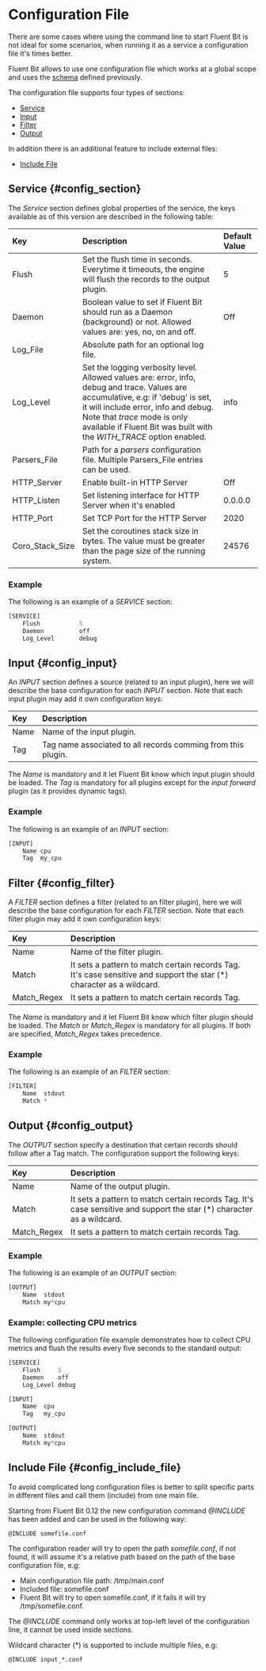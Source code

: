 # Configuration File

There are some cases where using the command line to start Fluent Bit is not ideal for some scenarios, when running it as a service a configuration file it's times better.

Fluent Bit allows to use one configuration file which works at a global scope and uses the [schema](https://github.com/fluent/fluent-bit-docs/tree/ad9d80e5490bd5d79c86955c5689db1cb4cf89db/configuration/configuration_schema.md) defined previously.

The configuration file supports four types of sections:

* [Service](file.md#config_section)
* [Input](file.md#config_input)
* [Filter](file.md#config_filter)
* [Output](file.md#config_output)

In addition there is an additional feature to include external files:

* [Include File](file.md#config_include_file)

## Service {#config_section}

The _Service_ section defines global properties of the service, the keys available as of this version are described in the following table:

| Key | Description | Default Value |
| :--- | :--- | :--- |
| Flush | Set the flush time in seconds. Everytime it timeouts, the engine will flush the records to the output plugin. | 5 |
| Daemon | Boolean value to set if Fluent Bit should run as a Daemon \(background\) or not. Allowed values are: yes, no, on and off. | Off |
| Log\_File | Absolute path for an optional log file. |  |
| Log\_Level | Set the logging verbosity level. Allowed values are: error, info, debug and trace. Values are accumulative, e.g: if 'debug' is set, it will include error, info and debug. Note that _trace_ mode is only available if Fluent Bit was built with the _WITH\_TRACE_ option enabled. | info |
| Parsers\_File | Path for a _parsers_ configuration file. Multiple Parsers\_File entries can be used. |  |
| HTTP\_Server | Enable built-in HTTP Server | Off |
| HTTP\_Listen | Set listening interface for HTTP Server when it's enabled | 0.0.0.0 |
| HTTP\_Port | Set TCP Port for the HTTP Server | 2020 |
| Coro_Stack_Size | Set the coroutines stack size in bytes. The value must be greater than the page size of the running system. | 24576 |

### Example

The following is an example of a _SERVICE_ section:

```python
[SERVICE]
    Flush           5
    Daemon          off
    Log_Level       debug
```

## Input {#config_input}

An _INPUT_ section defines a source \(related to an input plugin\), here we will describe the base configuration for each _INPUT_ section. Note that each input plugin may add it own configuration keys:

| Key | Description |
| :--- | :--- |
| Name | Name of the input plugin. |
| Tag | Tag name associated to all records comming from this plugin. |

The _Name_ is mandatory and it let Fluent Bit know which input plugin should be loaded. The _Tag_ is mandatory for all plugins except for the _input forward_ plugin \(as it provides dynamic tags\).

### Example

The following is an example of an _INPUT_ section:

```python
[INPUT]
    Name cpu
    Tag  my_cpu
```

## Filter {#config_filter}

A _FILTER_ section defines a filter \(related to an filter plugin\), here we will describe the base configuration for each _FILTER_ section. Note that each filter plugin may add it own configuration keys:

| Key | Description |  |
| :--- | :--- | :--- |
| Name | Name of the filter plugin. |  |
| Match | It sets a pattern to match certain records Tag. It's case sensitive and support the star \(\*\) character as a wildcard. |  |
| Match_Regex | It sets a pattern to match certain records Tag. |  |

The _Name_ is mandatory and it let Fluent Bit know which filter plugin should be loaded. The _Match_ or _Match_Regex_ is mandatory for all plugins. If both are specified, _Match_Regex_ takes precedence.

### Example

The following is an example of an _FILTER_ section:

```python
[FILTER]
    Name  stdout
    Match *
```

## Output {#config_output}

The _OUTPUT_ section specify a destination that certain records should follow after a Tag match. The configuration support the following keys:

| Key | Description |
| :--- | :--- |
| Name | Name of the output plugin. |
| Match | It sets a pattern to match certain records Tag. It's case sensitive and support the star \(\*\) character as a wildcard. |
| Match_Regex | It sets a pattern to match certain records Tag. |

### Example

The following is an example of an _OUTPUT_ section:

```python
[OUTPUT]
    Name  stdout
    Match my*cpu
```

### Example: collecting CPU metrics

The following configuration file example demonstrates how to collect CPU metrics and flush the results every five seconds to the standard output:

```python
[SERVICE]
    Flush     5
    Daemon    off
    Log_Level debug

[INPUT]
    Name  cpu
    Tag   my_cpu

[OUTPUT]
    Name  stdout
    Match my*cpu
```

## Include File {#config_include_file}

To avoid complicated long configuration files is better to split specific parts in different files and call them \(include\) from one main file.

Starting from Fluent Bit 0.12 the new configuration command _@INCLUDE_ has been added and can be used in the following way:

```text
@INCLUDE somefile.conf
```

The configuration reader will try to open the path _somefile.conf_, if not found, it will assume it's a relative path based on the path of the base configuration file, e.g:

* Main configuration file path: /tmp/main.conf
* Included file: somefile.conf
* Fluent Bit will try to open somefile.conf, if it fails it will try /tmp/somefile.conf.

The _@INCLUDE_ command only works at top-left level of the configuration line, it cannot be used inside sections.

Wildcard character \(\*\) is supported to include multiple files, e.g:

```text
@INCLUDE input_*.conf
```

